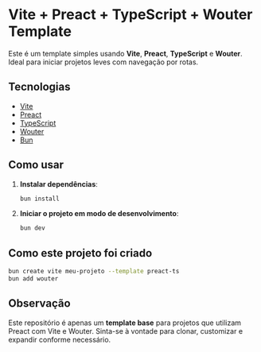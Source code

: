# Vite + Preact + TypeScript + Wouter Template

Este é um template simples usando **Vite**, **Preact**, **TypeScript** e **Wouter**. Ideal para iniciar projetos leves com navegação por rotas.

## Tecnologias

- [Vite](https://vitejs.dev/)
- [Preact](https://preactjs.com/)
- [TypeScript](https://www.typescriptlang.org/)
- [Wouter](https://github.com/molefrog/wouter)
- [Bun](https://bun.sh/)

## Como usar

1. **Instalar dependências**:

   ```bash
   bun install
   ```

2. **Iniciar o projeto em modo de desenvolvimento**:

   ```bash
   bun dev
   ```

## Como este projeto foi criado

```bash
bun create vite meu-projeto --template preact-ts
bun add wouter
```

## Observação

Este repositório é apenas um **template base** para projetos que utilizam Preact com Vite e Wouter. Sinta-se à vontade para clonar, customizar e expandir conforme necessário.
